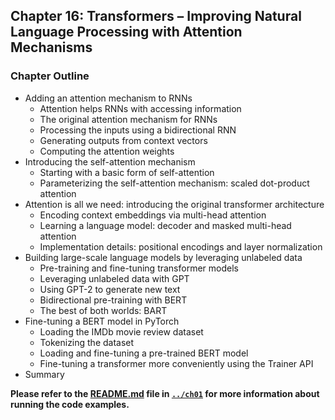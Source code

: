 ##  Chapter 16: Transformers – Improving Natural Language Processing with Attention Mechanisms

### Chapter Outline

- Adding an attention mechanism to RNNs
  - Attention helps RNNs with accessing information
  - The original attention mechanism for RNNs
  - Processing the inputs using a bidirectional RNN
  - Generating outputs from context vectors
  - Computing the attention weights
- Introducing the self-attention mechanism
  - Starting with a basic form of self-attention
  - Parameterizing the self-attention mechanism: scaled dot-product attention
- Attention is all we need: introducing the original transformer architecture
  - Encoding context embeddings via multi-head attention
  - Learning a language model: decoder and masked multi-head attention
  - Implementation details: positional encodings and layer normalization
- Building large-scale language models by leveraging unlabeled data
  - Pre-training and fine-tuning transformer models
  - Leveraging unlabeled data with GPT
  - Using GPT-2 to generate new text
  - Bidirectional pre-training with BERT
  - The best of both worlds: BART
- Fine-tuning a BERT model in PyTorch
  - Loading the IMDb movie review dataset
  - Tokenizing the dataset
  - Loading and fine-tuning a pre-trained BERT model
  - Fine-tuning a transformer more conveniently using the Trainer API
- Summary

**Please refer to the [README.md](Theory/ML%20with%20PyTorch%20and%20Sklearn/ch01/README.md) file in [`../ch01`](../ch01) for more information about running the code examples.**

